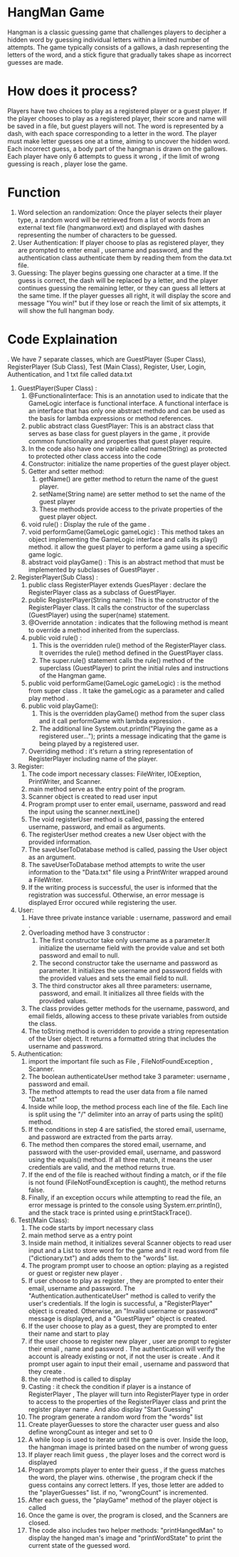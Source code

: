 # HangMan Game 
Hangman is a classic guessing game that challenges players to decipher a hidden word by guessing individual letters within a limited number of attempts.
The game typically consists of a gallows, a dash representing the letters of the word, and a stick figure that gradually takes shape as incorrect guesses are made. 
# How does it process?
Players have two choices to play as a registered player or a guest player.
If the player chooses to play as a registered player, their score and name will be saved in a file, but guest players will not.
The word is represented by a dash, with each space corresponding to a letter in the word. 
The player must make letter guesses one at a time, aiming to uncover the hidden word.
Each incorrect guess, a body part of the hangman is drawn on the gallows.
Each player have only 6 attempts to guess it wrong , if the limit of wrong guessing is reach , player lose the game.
# Function 
1. Word selection an randomization: Once the player selects their player type, a random word will be retrieved from a list of words from an external text file (hangmanword.ext) and displayed with dashes representing the number of characters to be guessed.
2. User Authentication: If player choose to plas as registered player, they are prompted to enter email , username and password, and the authentication class authenticate them by reading them from the data.txt file.
3. Guessing: The player begins guessing one character at a time. If the guess is correct, the dash will be replaced by a letter, and the player continues guessing the remaining letter, or they can guess all letters at the same time. If the player guesses all right, it will display the score and message "You win!" but if they lose or reach the limit of six attempts, it will show the full hangman body.
# Code Explaination
. We have 7 separate classes, which are GuestPlayer (Super Class), RegisterPlayer (Sub Class), Test (Main Class), Register, User, Login, Authentication, and 1 txt file called data.txt
1. GuestPlayer(Super Class) : 
    1. @Functionalinterface:  This is an annotation used to indicate that the GameLogic interface is functional interface. A functional interface is an interface that has only one abstract methdo and can be used as the basis for lambda expressions or method references.
    2. public abstract class GuestPlayer: This is an abstract class that serves as base class for guest players in the game , it provide common functionality and properties that guest player require.
    3. In the code also have one variable called name(String) as protected to protected other class access into the code
    4. Constructor: initialize the name properties of the guest player object.
    5. Getter and setter method:
        1. getName() are getter method to return the name of the guest player.
        2. setName(String name) are setter method to set the name of the guest player
        3. These methods provide access to the private properties of the guest player object. 
    7. void rule() : Display the rule of the game .
    8. void performGame(GameLogic gameLogic) : This method takes an object implementing the GameLogic interface and calls its play() method. it allow the guest player to perform a game using a specific game logic.
    9. abstract void playGame() : This is an abstract method that must be implemented by subclasses of GuestPlayer .
2. RegisterPlayer(Sub Class) :
    1. public class RegisterPlayer extends GuesPlayer : declare the RegisterPlayer class as a subclass of GuestPlayer.
    2. public RegisterPlayer(String name): This is the constructor of the RegisterPlayer class. It calls the constructor of the superclass (GuestPlayer) using the super(name) statement.
    3. @Override annotation : indicates that the following method is meant to override a method inherited from the superclass.
    4. public void rule() :
        1. This is the overridden rule() method of the RegisterPlayer class. It overrides the rule() method defined in the GuestPlayer class.
        2. The super.rule() statement calls the rule() method of the superclass (GuestPlayer) to print the initial rules and instructions of the Hangman game.
    5. public void performGame(GameLogic gameLogic) : is the method from super class . It take the gameLogic as a parameter and called play method . 
    6. public void playGame():
        1. This is the overridden playGame() method from the super class and it call performGame with lambda expression .
        2. The additional line System.out.println("Playing the game as a registered user..."); prints a message indicating that the game is being played by a registered user.
    7. Overriding method : it's return a string representation of RegisterPlayer including name of the player. 
3. Register:
    1. The code import necessary classes: FileWriter, IOExeption, PrintWriter, and Scanner.
    2. main method serve as the entry point of the program.
    3. Scanner object is created to read user input
    4. Program prompt user to enter email, username, password and read the input using the scanner.nextLine()
    5. The void registerUser method is called, passing the entered username, password, and email as arguments.
    6. The registerUser method creates a new User object with the provided information.
    7. The saveUserToDatabase method is called, passing the User object as an argument.
    8. The saveUserToDatabase method attempts to write the user information to the "Data.txt" file using a PrintWriter wrapped around a FileWriter.
    9. If the writing process is successful, the user is informed that the registration was successful. Otherwise, an error message is displayed Error occured while registering the user.
4. User:
    1. Have three private instance variable : username, password and email . 
    2. Overloading method have 3 constructor :
        1. The first constructor take only username as a parameter.It initialize the username field with the provide value and set both password and email to null.
        2. The second constructor take the username and password as parameter.  It initializes the username and password fields with the provided values and sets the email field to null.
        3. The third constructor akes all three parameters: username, password, and email. It initializes all three fields with the provided values.
    3. The class provides getter methods for the username, password, and email fields, allowing access to these private variables from outside the class.
    4. The toString method is overridden to provide a string representation of the User object. It returns a formatted string that includes the username and password.
5. Authentication:
    1. import the important file such as File , FileNotFoundException , Scanner. 
    1. The boolean authenticateUser method take 3 parameter: username , password and email.
    2. The method attempts to read the user data from a file named "Data.txt"
    3. Inside while loop, the method process each line of the file. Each line is split using the "/" delimiter into an array of parts using the split() method.
    4. If the conditions in step 4 are satisfied, the stored email, username, and password are extracted from the parts array.
    5. The method then compares the stored email, username, and password with the user-provided email, username, and password using the equals() method. If all three match, it means the user credentials are valid, and the method returns true.
    6. If the end of the file is reached without finding a match, or if the file is not found (FileNotFoundException is caught), the method returns false.
    7. Finally, if an exception occurs while attempting to read the file, an error message is printed to the console using System.err.println(), and the stack trace is printed using e.printStackTrace().
6. Test(Main Class):
    1. The code starts by import necessary class
    2. main method serve as a entry point
    3. Inside main method, it initializes several Scanner objects to read user input and a List to store word for the game and it read word from file ("dictionary.txt") and adds them to the "words" list.
    4. The program prompt user to choose an option: playing as a registed or guest or register new player .
    5. If user choose to play as register , they are prompted to enter their email, username and password. The "Authentication.authenticateUser" method is called to verify the user's credentials. If the login is successful, a "RegisterPlayer" object is created. Otherwise, an "Invalid username or password" message is displayed, and a "GuestPlayer" object is created.
    6. If the user choose to play as a guest, they are prompted to enter their name and start to play
    7. if the user choose to register new player , user are prompt to register their email , name and password . The authentication will verify the account is already existing or not, if not the user is create . And it prompt user again to input their email , username and password that they create . 
    8. the rule method is called to display
    9. Casting : it check the condition if player is a instance of RegisterPlayer , The player will turn into RegisterPlayer type in order to access to the properties of the RegisterPlayer class and print the register player name . And also display "Start Guessing"
    10. The program generate a random word from the "words" list
    11. Create playerGuesses to store the character user guess and also define wrongCount as integer and set to 0 
    12. A while loop is used to iterate until the game is over. Inside the loop, the hangman image is printed based on the number of wrong guess
    13. If player reach limit guess , the player loses and the correct word is displayed
    14. Program prompts player to enter their guess , if the guess matches the word, the player wins. otherwise , the program check if the guess contains any correct letters. If yes, those letter are added to the "playerGuesses" list. if no, "wrongCount" is incremented.
    15. After each guess, the "playGame" method of the player object is called
    16. Once the game is over, the program is closed, and the Scanners are closed.
    17. The code also includes two helper methods: "printHangedMan" to display the hanged man's image and "printWordState" to print the current state of the guessed word. 
